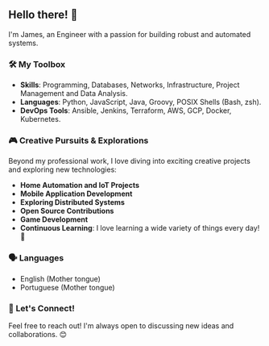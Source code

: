 ## Hello there! 👋

I'm James, an Engineer with a passion for building robust and automated systems.

### 🛠️ My Toolbox

* **Skills**: Programming, Databases, Networks, Infrastructure, Project Management and Data Analysis.
* **Languages**: Python, JavaScript, Java, Groovy, POSIX Shells (Bash, zsh).
* **DevOps Tools**: Ansible, Jenkins, Terraform, AWS, GCP, Docker, Kubernetes.

### 🎮 Creative Pursuits & Explorations

Beyond my professional work, I love diving into exciting creative projects and exploring new technologies:

* **Home Automation and IoT Projects**
* **Mobile Application Development**
* **Exploring Distributed Systems**
* **Open Source Contributions**
* **Game Development**
* **Continuous Learning**: I love learning a wide variety of things every day! 🚀

### 🗣️ Languages

* English (Mother tongue)
* Portuguese (Mother tongue)

### 🤝 Let's Connect!

Feel free to reach out! I'm always open to discussing new ideas and collaborations. 😊
